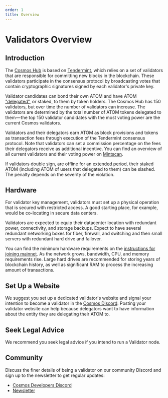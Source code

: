 ```yaml
---
order: 1
title: Overview
---
```


# Validators Overview

## Introduction

The [Cosmos Hub](../README.md) is based on [Tendermint](https://github.com/tendermint/tendermint/tree/master/docs/introduction), which relies on a set of validators that are responsible for committing new blocks in the blockchain. These validators participate in the consensus protocol by broadcasting votes that contain cryptographic signatures signed by each validator's private key.

Validator candidates can bond their own ATOM and have ATOM ["delegated"](../delegators/delegator-guide-cli.md), or staked, to them by token holders. The Cosmos Hub has 150 validators, but over time the number of validators can increase. The validators are determined by the total number of ATOM tokens delegated to them — the top 150 validator candidates with the most voting power are the current Cosmos validators.

Validators and their delegators earn ATOM as block provisions and tokens as transaction fees through execution of the Tendermint consensus protocol. Note that validators can set a commission percentage on the fees their delegators receive as additional incentive. You can find an overview of all current validators and their voting power on [Mintscan](https://www.mintscan.io/cosmos).

If validators double sign, are offline for an [extended period](./validator-faq.md#what-are-the-slashing-conditions), their staked ATOM (including ATOM of users that delegated to them) can be slashed. The penalty depends on the severity of the violation.

## Hardware

For validator key management, validators must set up a physical operation that is secured with restricted access. A good starting place, for example, would be co-locating in secure data centers. 

Validators are expected to equip their datacenter location with redundant power, connectivity, and storage backups. Expect to have several redundant networking boxes for fiber, firewall, and switching and then small servers with redundant hard drive and failover.

You can find the minimum hardware requirements on the [instructions for joining mainnet](../hub-tutorials/join-mainnet.md). As the network grows, bandwidth, CPU, and memory requirements rise. Large hard drives are recommended for storing years of blockchain history, as well as significant RAM to process the increasing amount of transactions.

## Set Up a Website

We suggest you set up a dedicated validator's website and signal your intention to become a validator in the [Cosmos Discord](https://discord.gg/cosmosnetwork). Posting your validator website can help because delegators want to have information about the entity they are delegating their ATOM to.

## Seek Legal Advice

We recommend you seek legal advice if you intend to run a Validator node.

## Community

Discuss the finer details of being a validator on our community Discord and sign up to the newsletter to get regular updates:

* [Cosmos Developers Discord](https://discord.gg/cosmosnetwork)
* [Newsletter](https://cosmos.network/updates/signup/)
